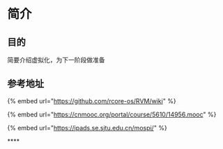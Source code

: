 # 简介

## 目的

简要介绍虚拟化，为下一阶段做准备

## 参考地址

{% embed url="https://github.com/rcore-os/RVM/wiki" %}

{% embed url="https://cnmooc.org/portal/course/5610/14956.mooc" %}

{% embed url="https://ipads.se.sjtu.edu.cn/mospi/" %}

\*\*\*\*






